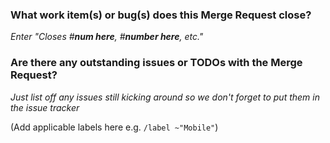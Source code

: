 ### What work item(s) or bug(s) does this Merge Request close?

*Enter "Closes #**num here**, #**number here**, etc."*

### Are there any outstanding issues or TODOs with the Merge Request?

*Just list off any issues still kicking around so we don't forget to put them in the issue tracker*

(Add applicable labels here e.g. `/label ~"Mobile"`)
